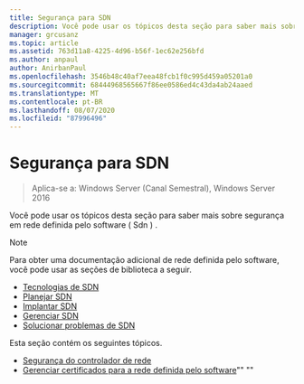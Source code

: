```yaml
---
title: Segurança para SDN
description: Você pode usar os tópicos desta seção para saber mais sobre segurança em rede definida pelo software \( Sdn \) no Windows Server 2016 datacenter.
manager: grcusanz
ms.topic: article
ms.assetid: 763d11a8-4225-4d96-b56f-1ec62e256bfd
ms.author: anpaul
author: AnirbanPaul
ms.openlocfilehash: 3546b48c40af7eea48fcb1f0c995d459a05201a0
ms.sourcegitcommit: 68444968565667f86ee0586ed4c43da4ab24aaed
ms.translationtype: MT
ms.contentlocale: pt-BR
ms.lasthandoff: 08/07/2020
ms.locfileid: "87996496"
---
```

# <a name="security-for-sdn"></a>Segurança para SDN

>Aplica-se a: Windows Server (Canal Semestral), Windows Server 2016

Você pode usar os tópicos desta seção para saber mais sobre segurança em rede definida pelo software \( Sdn \) .

>[!Note]
>Para obter uma documentação adicional de rede definida pelo software, você pode usar as seções de biblioteca a seguir.
>
> - [Tecnologias de SDN](../technologies/Software-Defined-Networking-Technologies.md)
> - [Planejar SDN](/windows-server/networking/sdn/plan/Deploy-a-Software-Defined-Network-Infrastructure)
> - [Implantar SDN](../deploy/deploy-a-software-defined-network-infrastructure.md)
> - [Gerenciar SDN](../manage/manage-sdn.md)
> - [Solucionar problemas de SDN](../troubleshoot/Troubleshoot-Software-Defined-Networking.md)

Esta seção contém os seguintes tópicos.

- [Segurança do controlador de rede](nc-security.md)
- [Gerenciar certificados para a rede definida pelo software](sdn-manage-certs.md)"" ""